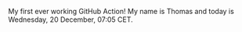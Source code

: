 My first ever working GitHub Action!
My name is Thomas and today is Wednesday, 20 December, 07:05 CET. 
